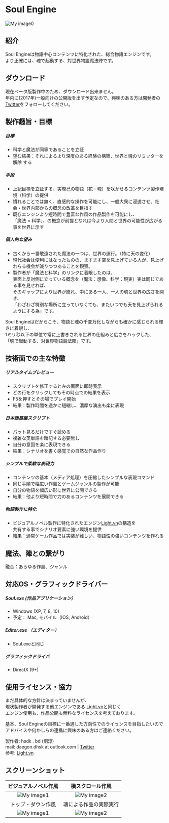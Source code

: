 Soul Engine
========
  
![My image0](https://raw.github.com/hsdk123/Soul-Engine/master/screenshots/soul_ss_01.png)    

## 紹介

Soul Engineは物語中心コンテンツに特化された、総合物語エンジンです。  
より正確には、魂で起動する、対世界物語魔法陣です。


## ダウンロード

現在ベータ版製作中のため、ダウンロード出来ません。  
年内に(2017年)一般向けの公開版を出す予定なので、興味のある方は開発者の[Twitter](https://twitter.com/daegon137)をフォローしてください。


## 製作趣旨・目標

##### 目標
* 科学と魔法が同等であることを立証
* 望む結果：それによるより深度のある経験の構築、世界と魂のリミッターを解除  する
  
  
##### 手段
* 上記目標を立証する、実際己の物語（花・魂）を咲かせるコンテンツ製作環境（科学）の提供
* 慣れることでは無く、直感的な操作を可能にし、一般大衆に浸透させ、社会・世界内部からの概念の改革を目指す
* 既存エンジンより短時間で豊富な作風の作品製作を可能にし、  
「魔法 = 科学」、の概念が前提となれば今より人間と世界の可能性が広がる事を世界に示す
  
  
##### 個人的な望み
* 古くから一番敬遠された魔法の一つは、世界の運行。（特に天の変化）
* 現代社会は便利にはなったものの、ますます空を見上げている人が、見上げれらる機会が減りつつあることを観察。
* 製作者が「魔法と科学」のリンクに着眼したのは、  
表面上反対側に立っている概念を（魔法：想像、科学：現実）実は同じである事を見せれば、  
そのギャップにより世界が崩れ、中にある一人、一人の魂と世界の広さを開き、  
「わざわざ特別な場所に立っていなくても、またいつでも天を見上げられるようにする為」です。
  
  
Soul Engineはだからこそ、物語と魂の千変万化しながらも確かに感じられる輝きに着眼し、  
1ミリ秒以下の単位で常に上書きされる世界の仕組みと広さをハックした、  
「魂で起動する、対世界物語魔法陣」です。

## 技術面での主な特徴

##### リアルタイムプレビュー

* スクリプトを修正すると左の画面に即時表示
* どの行をクリックしてもその時点での結果を表示
* F5を押すとその場でプレイ開始
* 結果：製作時間を遥かに短縮し、濃厚な演出も楽に表現

##### 日本語基盤スクリプト

* パット見るだけですぐ読める
* 複雑な英単語を暗記する必要無し
* 自分の意図を楽に表現できる
* 結果：シナリオを書く感覚での自然な作品作り

##### シンプルで柔軟な表現力

* コンテンツの基本（メディア処理）を圧縮したシンプルな表現コマンド
* 同じ手順で幅広い作風とゲームジャンルの製作が可能
* 自分の物語を幅広い形に世界に公開できる
* 結果：他より短時間で力のあるコンテンツを展開できる

##### 物語製作に特化

* ビジュアルノベル製作に特化されたエンジン[Light.vn](http://lightvn.net)の構造を  
共有する事でシナリオ要素に強い環境を提供
* 結果：通常ゲーム作品では実装が難しい、物語性の強いコンテンツを作れる

## 魔法、陣との繋がり


融合：あらゆる作風、ジャンル

  
## 対応OS・グラフィックドライバー  
  
##### Soul.exe (作品アプリケーション）  

* Windows (XP, 7, 8, 10)  
* 予定：  Mac, モバイル（IOS, Android）

##### Editor.exe （エディター）
  
* Soul.exeと同じ

##### グラフィックドライバ
  
* DirectX (9+) 
  
## 使用ライセンス・協力 
  
まだ具体的な方針は決まっていませんが、  
現状製作者が開発する他エンジンである [Light.vn](http://lightvn.net)と同じく  
エンジン使用も、作品公開も無料なライセンスを考えております。  
  
基本、Soul Engineの目標に一番適した方向性でのライセンスを目指したいので  
アドバイスや何かしらの連携に興味のある方はご連絡ください。

製作者: hsdk . bd (炯淳)  
mail: daegon.dhsk at outlook.com | [Twitter](https://twitter.com/daegon137)  
参考: [Light.vn](http://lightvn.net)
  
## スクリーンショット  
  
ビジュアルノベル作風           |  横スクロール作風
:-------------------------:|:-------------------------:
![My image1](https://raw.github.com/hsdk123/Soul-Engine/master/screenshots/soul_ss_03.png)   |   ![My image2](https://raw.github.com/hsdk123/Soul-Engine/master/screenshots/soul_ss_04.png)
トップ・ダウン作風 |  魂による作品の実際実行
![My image1](https://raw.github.com/hsdk123/Soul-Engine/master/screenshots/soul_ss_05.png)   |   ![My image2](https://raw.github.com/hsdk123/Soul-Engine/master/screenshots/soul_ss_07.png)


